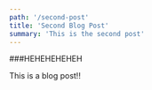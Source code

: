 ```yaml
---
path: '/second-post'
title: 'Second Blog Post'
summary: 'This is the second post'
---
```


###HEHEHEHEHEH

This is a blog post!!
